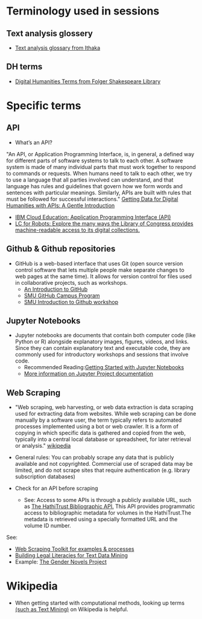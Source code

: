 # Terminology used in sessions

## Text analysis glossery 
* [Text analysis glossary from Ithaka](https://constellate.org/docs/key-terms/)

## DH terms
* [Digital Humanities Terms from Folger Shakespeare Library](https://folgerpedia.folger.edu/Glossary_of_digital_humanities_terms)


# Specific terms

## API 

* What’s an API?

"An API, or Application Programming Interface, is, in general, a defined way for different parts of software systems to talk to each other. A software system is made of many individual parts that must work together to respond to commands or requests. When humans need to talk to each other, we try to use a language that all parties involved can understand, and that language has rules and guidelines that govern how we form words and sentences with particular meanings. Similarly, APIs are built with rules that must be followed for successful interactions." [Getting Data for Digital Humanities with APIs: A Gentle Introduction](https://studentwork.prattsi.org/dh/2019/05/13/getting-data-for-digital-humanities-with-apis/)

* [IBM Cloud Education: Application Programming Interface (API)](https://www.ibm.com/cloud/learn/api#toc-what-is-an-dhlDsqDX)
* [LC for Robots: Explore the many ways the Library of Congress provides machine-readable access to its digital collections.](https://labs.loc.gov/lc-for-robots/)

## Github & Github repositories
* GitHub is a web-based interface that uses Git (open source version control software that lets multiple people make separate changes to web pages at the same time). It allows for version control for files used in collaborative projects, such as workshops. 
    * [An Introduction to GitHub](https://digital.gov/resources/an-introduction-github/)
    * [SMU GitHub Campus Program](https://www.smu.edu/OIT/Services/GitHub)
    * [SMU Introduction to Github workshop](https://libcal.smu.edu/calendar/?t=g&q=github&cid=-1&cal=-1&inc=0)


## Jupyter Notebooks
* Jupyter notebooks are documents that contain both computer code (like Python or R) alongside explanatory images, figures, videos, and links. Since they can contain explanatory text and executable code, they are commonly used for introductory workshops and sessions that involve code. 
    * Recommended Reading:[Getting Started with Jupyter Notebooks](https://constellate.org/tutorials/getting-started-with-jupyter)
    * [More information on Jupyter Project documentation](https://docs.jupyter.org/en/latest/)


## Web Scraping
* "Web scraping, web harvesting, or web data extraction is data scraping used for extracting data from websites. While web scraping can be done manually by a software user, the term typically refers to automated processes implemented using a bot or web crawler. It is a form of copying in which specific data is gathered and copied from the web, typically into a central local database or spreadsheet, for later retrieval or analysis." [wikipedia](https://en.wikipedia.org/wiki/Web_scraping)
 
* General rules: You can probably scrape any data that is publicly available and not copyrighted. Commercial use of scraped data may be limited, and do not scrape sites that require authentication (e.g. library subscription databases)
* Check for an API before scraping
  * See: Access to some APIs is through a publicly available URL, such as [The HathiTrust Bibliographic API.](https://www.hathitrust.org/bib_api) This API provides programmatic access to bibliographic metadata for volumes in the HathiTrust.The metadata is retrieved using a specially formatted URL and the volume ID number.

See:
* [Web Scraping Toolkit for examples & processes](https://github.com/ashleychampagne/Web-Scraping-Toolkit) 
* [Building Legal Literacies for Text Data Mining](https://berkeley.pressbooks.pub/buildinglltdm/)
* Example: [The Gender Novels Project](http://gendernovels.digitalhumanitiesmit.org/info/web_scraping)

# Wikipedia 
* When getting started with computational methods, looking up terms [(such as Text Mining)](https://en.wikipedia.org/wiki/Text_mining) on Wikipedia is helpful.  


